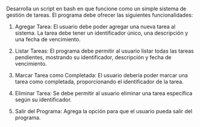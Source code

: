 Desarrolla un script en bash  en que funcione como un simple sistema de gestión de tareas. 
El programa debe ofrecer las siguientes funcionalidades:

1. Agregar Tarea: El usuario debe poder agregar una nueva tarea al sistema. La tarea debe tener un identificador único, una descripción y una fecha de vencimiento.

2. Listar Tareas: El programa debe permitir al usuario listar todas las tareas pendientes, mostrando su identificador, descripción y fecha de vencimiento.

3. Marcar Tarea como Completada: El usuario debería poder marcar una tarea como completada, proporcionando el identificador de la tarea.

4. Eliminar Tarea: Se debe permitir al usuario eliminar una tarea específica según su identificador.

5. Salir del Programa: Agrega la opción para que el usuario pueda salir del programa.
